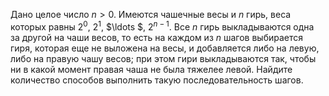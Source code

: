Дано целое число $n > 0$. Имеются чашечные весы и $n$ гирь, веса которых равны ${{2}^{0}}$, ${{2}^{1}}$, $\ldots $, ${{2}^{n-1}}$. Все $n$ гирь выкладываются одна за другой на чаши весов, то есть на каждом из $n$ шагов выбирается гиря, которая еще не выложена на весы, и добавляется либо на левую, либо на правую чашу весов; при этом гири выкладываются так, чтобы ни в какой момент правая чаша не была тяжелее левой. Найдите количество способов выполнить такую последовательность шагов.